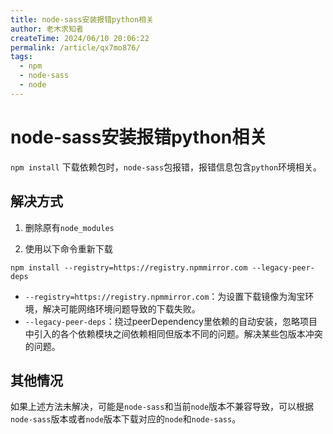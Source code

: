 ```yaml
---
title: node-sass安装报错python相关
author: 老木求知者
createTime: 2024/06/10 20:06:22
permalink: /article/qx7mo876/
tags:
  - npm
  - node-sass
  - node
---
```

# node-sass安装报错python相关

`npm install` 下载依赖包时，`node-sass`包报错，报错信息包含`python`环境相关。


## 解决方式

1. 删除原有`node_modules`

2. 使用以下命令重新下载

```shell
npm install --registry=https://registry.npmmirror.com --legacy-peer-deps
```

-  `--registry=https://registry.npmmirror.com`：为设置下载镜像为淘宝环境，解决可能网络环境问题导致的下载失败。
-  `--legacy-peer-deps`：绕过peerDependency里依赖的自动安装，忽略项目中引入的各个依赖模块之间依赖相同但版本不同的问题。解决某些包版本冲突的问题。

## 其他情况

如果上述方法未解决，可能是`node-sass`和当前`node`版本不兼容导致，可以根据`node-sass`版本或者`node`版本下载对应的`node`和`node-sass`。